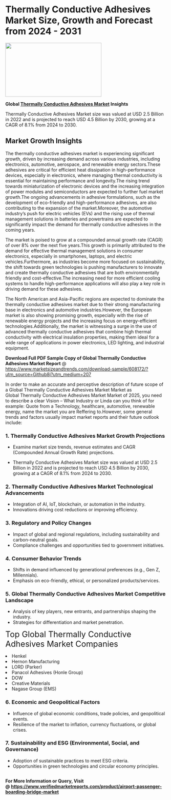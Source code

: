<H1>Thermally Conductive Adhesives Market Size, Growth and Forecast from 2024 - 2031</H1><img class="aligncenter size-medium wp-image-584254" src="https://thirdeyenews.in/wp-content/uploads/2024/09/Global-Market-Research-300x168.jpeg" alt="" width="300" height="168" /><p><strong>Global&nbsp;<a href="https://www.marketsizeandtrends.com/download-sample/608172/?utm_source=Github8j?utm_medium=207">Thermally Conductive Adhesives Market</a> Insights</strong></p><p>Thermally Conductive Adhesives Market size was valued at USD 2.5 Billion in 2022 and is projected to reach USD 4.5 Billion by 2030, growing at a CAGR of 8.1% from 2024 to 2030.</p><p><h2>Market Growth Insights</h2> <p>The thermally conductive adhesives market is experiencing significant growth, driven by increasing demand across various industries, including electronics, automotive, aerospace, and renewable energy sectors.These adhesives are critical for efficient heat dissipation in high-performance devices, especially in electronics, where managing thermal conductivity is essential for maintaining performance and longevity.The rising trend towards miniaturization of electronic devices and the increasing integration of power modules and semiconductors are expected to further fuel market growth.The ongoing advancements in adhesive formulations, such as the development of eco-friendly and high-performance adhesives, are also contributing to the expansion of the market.Moreover, the automotive industry’s push for electric vehicles (EVs) and the rising use of thermal management solutions in batteries and powertrains are expected to significantly impact the demand for thermally conductive adhesives in the coming years.</p> <p>The market is poised to grow at a compounded annual growth rate (CAGR) of over 8% over the next five years.This growth is primarily attributed to the demand for effective thermal management solutions in consumer electronics, especially in smartphones, laptops, and electric vehicles.Furthermore, as industries become more focused on sustainability, the shift towards green technologies is pushing manufacturers to innovate and create thermally conductive adhesives that are both environmentally friendly and cost-effective.The increasing need for more efficient cooling systems to handle high-performance applications will also play a key role in driving demand for these adhesives.</p> <p>The North American and Asia-Pacific regions are expected to dominate the thermally conductive adhesives market due to their strong manufacturing base in electronics and automotive industries.However, the European market is also showing promising growth, especially with the rise of renewable energy projects and the increasing focus on energy-efficient technologies.Additionally, the market is witnessing a surge in the use of advanced thermally conductive adhesives that combine high thermal conductivity with electrical insulation properties, making them ideal for a wide range of applications in power electronics, LED lighting, and industrial equipment.</p> <p><span class=""><strong>Download Full PDF Sample Copy of Global Thermally Conductive Adhesives Market Report</strong> @ <a href="https://www.marketsizeandtrends.com/download-sample/608172/?utm_source=Github8j?utm_medium=207" target="_blank">https://www.marketsizeandtrends.com/download-sample/608172/?utm_source=Github8j?utm_medium=207</a></span></p><p>In order to make an accurate and perceptive description of future scope of a Global&nbsp;Thermally Conductive Adhesives Market Market as Global&nbsp;Thermally Conductive Adhesives Market Market of 2025, you need to describe a clear Vision &ndash; What Industry or Linda can you think of for example: Quote from a Technology, healthcare, automotive, renewable energy, name the market you are Reffering to.However, some general trends and factors usually impact market reports and their future outlook include:</p><h3>1.&nbsp;<strong>Thermally Conductive Adhesives Market Growth Projections</strong></h3><ul><li>Examine market size trends, revenue estimates and CAGR (Compounded Annual Growth Rate) projections.</li><li><p>Thermally Conductive Adhesives Market size was valued at USD 2.5 Billion in 2022 and is projected to reach USD 4.5 Billion by 2030, growing at a CAGR of 8.1% from 2024 to 2030.</p></li></ul><h3>2.&nbsp;<strong>Thermally Conductive Adhesives Market Technological Advancements</strong></h3><ul><li>Integration of AI, IoT, blockchain, or automation in the industry.</li><li>Innovations driving cost reductions or improving efficiency.</li></ul><h3>3.&nbsp;<strong>Regulatory and Policy Changes</strong></h3><ul><li>Impact of global and regional regulations, including sustainability and carbon-neutral goals.</li><li>Compliance challenges and opportunities tied to government initiatives.</li></ul><h3>4.&nbsp;<strong>Consumer Behavior Trends</strong></h3><ul><li>Shifts in demand influenced by generational preferences (e.g., Gen Z, Millennials).</li><li>Emphasis on eco-friendly, ethical, or personalized products/services.</li></ul><h3>5.&nbsp;<strong>Global Thermally Conductive Adhesives Market Competitive Landscape</strong></h3><ul><li>Analysis of key players, new entrants, and partnerships shaping the industry.</li><li>Strategies for differentiation and market penetration.</li></ul><p data-pm-slice="1 1 []"><span style="color: inherit; font-family: inherit; font-size: 25px;">Top Global Thermally Conductive Adhesives Market Companies</span></p><div class="" data-test-id=""><p><li>Henkel</li><li> Hernon Manufacturing</li><li> LORD (Parker)</li><li> Panacol Adhesives (Honle Group)</li><li> DOW</li><li> Creative Materials</li><li> Nagase Group (EMS)</li></p></div><h3>6.&nbsp;<strong>Economic and Geopolitical Factors</strong></h3><ul><li>Influence of global economic conditions, trade policies, and geopolitical events.</li><li>Resilience of the market to inflation, currency fluctuations, or global crises.</li></ul><h3>7.&nbsp;<strong>Sustainability and ESG (Environmental, Social, and Governance)</strong></h3><ul><li>Adoption of sustainable practices to meet ESG criteria.</li><li>Opportunities in green technologies and circular economy principles.</li></ul><h2><strong style="font-size: 14px;">For More Information or Query, Visit @&nbsp;</strong><a style="background-color: #ffffff; font-size: 14px;" href="https://www.marketsizeandtrends.com/report/thermally-conductive-adhesives-market/" target="_blank">https://www.verifiedmarketreports.com/product/airport-passenger-boarding-bridge-market</a></h2>